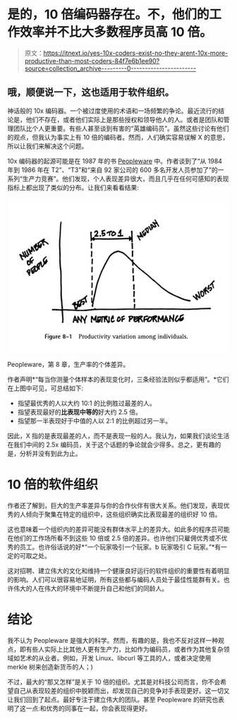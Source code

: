 # 是的，10 倍编码器存在。不，他们的工作效率并不比大多数程序员高 10 倍。

> 原文：<https://itnext.io/yes-10x-coders-exist-no-they-arent-10x-more-productive-than-most-coders-84f7e6b1ee90?source=collection_archive---------0----------------------->

## 哦，顺便说一下，这也适用于软件组织。

神话般的 10x 编码器。一个被过度使用的术语和一场频繁的争论。最近流行的结论是，他们不存在，或者他们实际上是那些授权和领导他人的人。或者是团队和管理团队比个人更重要。有些人甚至谈到有害的“英雄编码员”。虽然这些讨论有他们的观点，但我认为事实上有 10 倍的编码者。然而，人们确实容易误解 X 的意思，所以让我们来解决这个问题。

10x 编码器的起源可能是在 1987 年的书 [Peopleware](https://en.wikipedia.org/wiki/Peopleware:_Productive_Projects_and_Teams) 中。作者谈到了“从 1984 年到 1986 年在 T2”、“T3”和“来自 92 家公司的 600 多名开发人员参加了”的一系列“生产力竞赛”。他们发现，个人表现差异很大，而且几乎在任何可感知的表现指标上都出现了类似的分布。让我们来看看结果:

![](img/fe1a3c721790e9987356c3ed7f7e4fc8.png)

Peopleware，第 8 章，生产率的个体差异。

作者声明*“每当你测量个体样本的表现变化时，三条经验法则似乎都适用”。*它们在上图中可见，可总结如下:

*   指望最优秀的人以大约 10:1 的比例胜过最差的人。
*   指望表现最好的**比表现中等的**好大约 2.5 倍。
*   指望那一半表现好于中值的人以 2:1 的比例超过另一半。

因此，X 指的是表现最差的人，而不是表现一般的人。我认为，如果我们谈论生活在我们中间的 2.5x 编码员，关于这个话题的争论就会少得多。总之，更有趣的是，分析并没有到此为止。

# 10 倍的软件组织

作者还了解到，巨大的生产率差异与你的合作伙伴有很大关系。他们发现，表现优秀的人倾向于聚集在特定的组织中，这些组织确实比表现最差的组织好 10 倍。

这也意味着一个组织内的差异可能没有群体水平上的差异大。如此多的程序员可能在他们的工作场所看不到这些 10 倍或 2.5 倍的差异。也许他们只雇佣优秀或不优秀的员工。也许俗话说的好*“一个玩家吸引一个玩家。b 玩家吸引 C 玩家。”*有一定的可取之处。

这对招聘、建立伟大的文化和维持一个健康良好运行的软件组织的重要性有着明显的影响。人们可以很容易地证明，所有这些都与编码人员处于最佳性能群有关。也许伟大的人在伟大的环境中不断提升自己和他们的同龄人。

# 结论

我不认为 Peopleware 是强大的科学。然而，有趣的是，我也不反对这样一种观点，即有些人实际上比其他人更有生产力，比如作为编码员，或者作为其他复杂领域如艺术的从业者。例如，开发 Linux、libcurl 等工具的人，或者决定使用 merkle 树来创造新货币的人；)

不过，最大的“那又怎样”是关于 10 倍的组织。尤其是对科技公司而言，你不会希望自己从表现较差的组织中脱颖而出，却发现自己的竞争对手表现更好。这一切又让我们回到了起点。最好专注于建立伟大的团队。甚至 Peopleware 的研究也表明了这一点:和优秀的同事在一起，你会表现得更好。